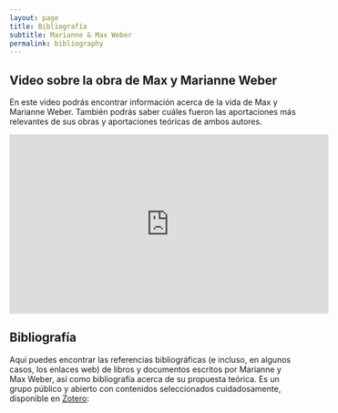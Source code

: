 ```yaml
---
layout: page
title: Bibliografía
subtitle: Marianne & Max Weber
permalink: bibliography
---
```


## Video sobre la obra de Max y Marianne Weber
En este video podrás encontrar información acerca de la vida de Max y Marianne Weber. También podrás saber cuáles fueron las aportaciones más relevantes de sus obras y aportaciones teóricas de ambos autores.
<iframe width="560" height="315" src="https://www.youtube.com/embed/Cp3WA70kZkc" title="YouTube video player" frameborder="0" allow="accelerometer; autoplay; clipboard-write; encrypted-media; gyroscope; picture-in-picture" allowfullscreen></iframe>

## Bibliografía

Aquí puedes encontrar las referencias bibliográficas (e incluso, en algunos casos, los enlaces web) de libros y documentos escritos por Marianne y Max Weber, así como bibliografía acerca de su propuesta teórica. Es un grupo público y abierto con contenidos seleccionados cuidadosamente, disponible en [Zotero](https://www.zotero.org/groups/4435765/weber_en_la_web_-_uaemex_2021-b/library): 

<script src="https://bibbase.org/show?bib=https%3A%2F%2Fapi.zotero.org%2Fgroups%2F4395680%2Fitems%3Fkey%3D8nFMMhKltqyZULmOWA3zTIjy%26format%3Dbibtex%26limit%3D100&jsonp=1"></script>
